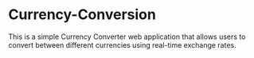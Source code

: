 # Currency-Conversion
This is a simple Currency Converter web application that allows users to convert between different currencies using real-time exchange rates.
